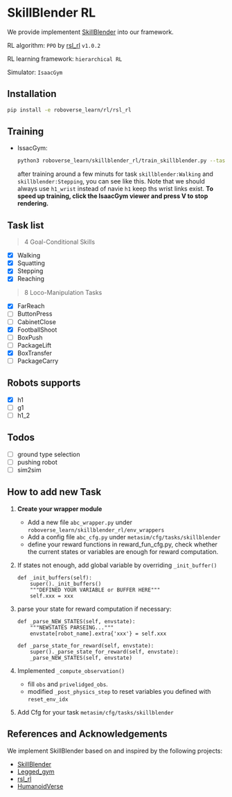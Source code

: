# SkillBlender RL
We provide implementent [SkillBlender](https://github.com/Humanoid-SkillBlender/SkillBlender) into our framework.

RL algorithm: `PPO` by [rsl_rl](https://github.com/leggedrobotics/rsl_rl) `v1.0.2`

RL learning framework: `hierarchical RL`

Simulator: `IsaacGym`

## Installation
```bash
pip install -e roboverse_learn/rl/rsl_rl
```

## Training

- IssacGym:
    ```bash
    python3 roboverse_learn/skillblender_rl/train_skillblender.py --task "skillblender:Walking" --sim "isaacgym" --num_envs 1024 --robot "h1_wrist" --use_wandb
   ```
    after training around a few minuts for task `skillblender:Walking` and `skillblender:Stepping`, you can see like this. Note that we should always use `h1_wrist` instead of navie `h1` keep ths wrist links exist.
**To speed up training, click the IsaacGym viewer and press V to stop rendering.**
## Task list
> 4 Goal-Conditional Skills
- [x]  Walking
- [x]  Squatting
- [x]  Stepping
- [x]  Reaching
> 8 Loco-Manipulation Tasks
- [x]  FarReach
- [ ]  ButtonPress
- [ ]  CabinetClose
- [x]  FootballShoot
- [ ]  BoxPush
- [ ]  PackageLift
- [x]  BoxTransfer
- [ ]  PackageCarry

## Robots supports
- [x]  h1
- [ ]  g1
- [ ]  h1_2

## Todos
- [ ] ground type selection
- [ ] pushing robot
- [ ] sim2sim

## How to add new Task
1. **Create your wrapper module**
    - Add a new file `abc_wrapper.py` under `roboverse_learn/skillblender_rl/env_wrappers`
    - Add a config file `abc_cfg.py` under `metasim/cfg/tasks/skillblender`
    - define your reward functions in reward_fun_cfg.py, check whether the current states or variables are enough for reward computation.

2. If states not enough, add global variable by overriding `_init_buffer()`
    ```
    def _init_buffers(self):
        super()._init_buffers()
        """DEFINED YOUR VARIABLE or BUFFER HERE"""
        self.xxx = xxx
    ```
3. parse your state for reward computation if necessary:
    ```
    def _parse_NEW_STATES(self, envstate):
        """NEWSTATES PARSEING..."""
        envstate[robot_name].extra{'xxx'} = self.xxx

    def _parse_state_for_reward(self, envstate):
        super()._parse_state_for_reward(self, envstate):
        _parse_NEW_STATES(self, envstate)
    ```
3. Implemented `_compute_observation()`
    - fill `obs` and `privelidged_obs`.
    - modified `_post_physics_step` to reset variables you defined with `reset_env_idx`


3. Add Cfg for your task `metasim/cfg/tasks/skillblender`


## References and Acknowledgements
We implement SkillBlender based on and inspired by the following projects:
- [SkillBlender](https://github.com/Humanoid-SkillBlender/SkillBlender)
- [Legged_gym](https://github.com/leggedrobotics/legged_gym)
- [rsl_rl](https://github.com/leggedrobotics/rsl_rl)
- [HumanoidVerse](https://github.com/LeCAR-Lab/HumanoidVerse/tree/master)

